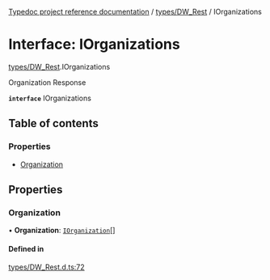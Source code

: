 [Typedoc project reference documentation](../README.md) / [types/DW_Rest](../modules/types_dw_rest.md) / IOrganizations

# Interface: IOrganizations

[types/DW_Rest](../modules/types_dw_rest.md).IOrganizations

Organization Response

**`interface`** IOrganizations

## Table of contents

### Properties

- [Organization](types_dw_rest.iorganizations.md#organization)

## Properties

### Organization

• **Organization**: [`IOrganization`](types_dw_rest.iorganization.md)[]

#### Defined in

[types/DW_Rest.d.ts:72](https://github.com/DocuWare/REST-Sample-TS/blob/828b3d4/src/types/DW_Rest.d.ts#L72)
